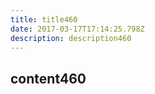 ```yaml
---
title: title460
date: 2017-03-17T17:14:25.798Z
description: description460
---
```


## content460
  
